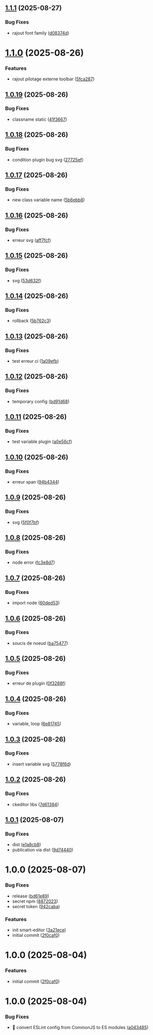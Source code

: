 ## [1.1.1](https://github.com/davrrt/smart-editor/compare/v1.1.0...v1.1.1) (2025-08-27)


### Bug Fixes

* rajout font family ([d08374d](https://github.com/davrrt/smart-editor/commit/d08374d167858f64b1be97694bdbc9810fd2ebd9))

# [1.1.0](https://github.com/davrrt/smart-editor/compare/v1.0.19...v1.1.0) (2025-08-26)


### Features

* rajout pilotage externe toolbar ([5fca287](https://github.com/davrrt/smart-editor/commit/5fca2872fcac701038d1a9c31e45fe41c9b932b3))

## [1.0.19](https://github.com/davrrt/smart-editor/compare/v1.0.18...v1.0.19) (2025-08-26)


### Bug Fixes

* classname static ([41f3667](https://github.com/davrrt/smart-editor/commit/41f366748a6418a27c756e02cc85926a8615f690))

## [1.0.18](https://github.com/davrrt/smart-editor/compare/v1.0.17...v1.0.18) (2025-08-26)


### Bug Fixes

* condition plugin bug svg ([27725ef](https://github.com/davrrt/smart-editor/commit/27725ef6c43f7874dd11e1d2678304dcfeb24831))

## [1.0.17](https://github.com/davrrt/smart-editor/compare/v1.0.16...v1.0.17) (2025-08-26)


### Bug Fixes

* new class variable name ([5b6ebb8](https://github.com/davrrt/smart-editor/commit/5b6ebb818208b073e1d32f3ae894fdc7746cdbe2))

## [1.0.16](https://github.com/davrrt/smart-editor/compare/v1.0.15...v1.0.16) (2025-08-26)


### Bug Fixes

*  erreur svg ([aff7fcf](https://github.com/davrrt/smart-editor/commit/aff7fcf1d09bf6e5284960726e103c41eda28f8f))

## [1.0.15](https://github.com/davrrt/smart-editor/compare/v1.0.14...v1.0.15) (2025-08-26)


### Bug Fixes

* svg ([53d632f](https://github.com/davrrt/smart-editor/commit/53d632f09536d2a392e2d9e05e80aab46a53521e))

## [1.0.14](https://github.com/davrrt/smart-editor/compare/v1.0.13...v1.0.14) (2025-08-26)


### Bug Fixes

* rollback ([5b762c3](https://github.com/davrrt/smart-editor/commit/5b762c35fb0ab9c213f5428f68b188213b3afb6d))

## [1.0.13](https://github.com/davrrt/smart-editor/compare/v1.0.12...v1.0.13) (2025-08-26)


### Bug Fixes

* test erreur ci ([1a09efb](https://github.com/davrrt/smart-editor/commit/1a09efb61bb409c865b01d6ec7cc8186664d8519))

## [1.0.12](https://github.com/davrrt/smart-editor/compare/v1.0.11...v1.0.12) (2025-08-26)


### Bug Fixes

* temporary config ([bd91d68](https://github.com/davrrt/smart-editor/commit/bd91d6814f8f728917ab6a3c163e29159239febd))

## [1.0.11](https://github.com/davrrt/smart-editor/compare/v1.0.10...v1.0.11) (2025-08-26)


### Bug Fixes

* test variable plugin ([a0e56cf](https://github.com/davrrt/smart-editor/commit/a0e56cf3ccb26156cff754f6ebdc44b6c060596a))

## [1.0.10](https://github.com/davrrt/smart-editor/compare/v1.0.9...v1.0.10) (2025-08-26)


### Bug Fixes

* erreur span ([94b4344](https://github.com/davrrt/smart-editor/commit/94b434477a438309271578e7e1bdc2b916422954))

## [1.0.9](https://github.com/davrrt/smart-editor/compare/v1.0.8...v1.0.9) (2025-08-26)


### Bug Fixes

* svg ([5f0f7bf](https://github.com/davrrt/smart-editor/commit/5f0f7bf1e35717e81307b171bfc9b228f62daf8c))

## [1.0.8](https://github.com/davrrt/smart-editor/compare/v1.0.7...v1.0.8) (2025-08-26)


### Bug Fixes

* node error ([fc3e8d7](https://github.com/davrrt/smart-editor/commit/fc3e8d7817f0e422779466364c423a599251f3de))

## [1.0.7](https://github.com/davrrt/smart-editor/compare/v1.0.6...v1.0.7) (2025-08-26)


### Bug Fixes

* import node ([60ded53](https://github.com/davrrt/smart-editor/commit/60ded5364488bb2a1ce93ed4f0a675dbbdce8310))

## [1.0.6](https://github.com/davrrt/smart-editor/compare/v1.0.5...v1.0.6) (2025-08-26)


### Bug Fixes

* soucis de noeud ([ba75477](https://github.com/davrrt/smart-editor/commit/ba75477d5a62a8e0ab71aade0e477096ef67382b))

## [1.0.5](https://github.com/davrrt/smart-editor/compare/v1.0.4...v1.0.5) (2025-08-26)


### Bug Fixes

* erreur de plugin ([0f3288f](https://github.com/davrrt/smart-editor/commit/0f3288f896ede088d6e664b91d23a81e1c86cec0))

## [1.0.4](https://github.com/davrrt/smart-editor/compare/v1.0.3...v1.0.4) (2025-08-26)


### Bug Fixes

* variable, loop ([6e81745](https://github.com/davrrt/smart-editor/commit/6e81745bf31e370f9b6b7fb3486a7cfc787338b5))

## [1.0.3](https://github.com/davrrt/smart-editor/compare/v1.0.2...v1.0.3) (2025-08-26)


### Bug Fixes

* insert variable svg ([5778f6d](https://github.com/davrrt/smart-editor/commit/5778f6d775e1f7346b76641d2d9ddd392c23bf72))

## [1.0.2](https://github.com/davrrt/smart-editor/compare/v1.0.1...v1.0.2) (2025-08-26)


### Bug Fixes

* ckeditor libs ([7d61384](https://github.com/davrrt/smart-editor/commit/7d6138410fab6e903986535f4ba5bab7b30aa0a4))

## [1.0.1](https://github.com/davrrt/smart-editor/compare/v1.0.0...v1.0.1) (2025-08-07)


### Bug Fixes

* dist ([e1a8cb8](https://github.com/davrrt/smart-editor/commit/e1a8cb8801ac56efecc3269cc24ffe27247dc183))
* publication via dist ([9d74440](https://github.com/davrrt/smart-editor/commit/9d744408d5c138fdd49711f58f63eb88d1da7271))

# 1.0.0 (2025-08-07)


### Bug Fixes

* release ([bd61e89](https://github.com/davrrt/smart-editor/commit/bd61e896f2720c7bb3a482c51c0629389573ab32))
* secret npm ([8872023](https://github.com/davrrt/smart-editor/commit/8872023be148e121abdd96e4e49318a5792e91f5))
* secret token ([942caba](https://github.com/davrrt/smart-editor/commit/942caba44cd84a42cdcc25be8ffb1b1881c0f8af))


### Features

* init smart-editor ([3a21ece](https://github.com/davrrt/smart-editor/commit/3a21ece45cb3de609d4685a973383b83fcdda169))
* initial commit ([2f0caf0](https://github.com/davrrt/smart-editor/commit/2f0caf03025862faf01d03f628a79acf2654454f))

# 1.0.0 (2025-08-04)


### Features

* initial commit ([2f0caf0](https://github.com/jullury-fluent/packages-template/commit/2f0caf03025862faf01d03f628a79acf2654454f))

# 1.0.0 (2025-08-04)


### Bug Fixes

* 🐛 convert ESLint config from CommonJS to ES modules ([a043485](https://github.com/jullury-fluent/packages-template/commit/a043485d90ddb0cc89f22f560d30d0dca2c7d5cd))
